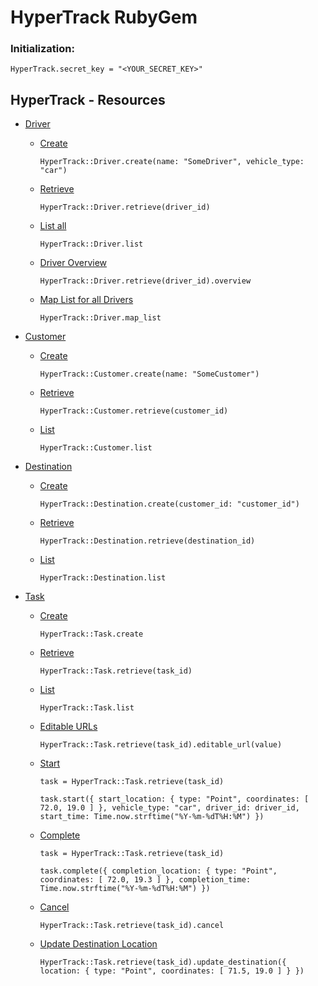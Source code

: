# HyperTrack RubyGem

### Initialization:
`HyperTrack.secret_key = "<YOUR_SECRET_KEY>"`

## HyperTrack - Resources

- [Driver](http://docs.hypertrack.io/v2.0/docs/drivers)
  - [Create](http://docs.hypertrack.io/v2.0/docs/drivers#create-a-driver)

    `HyperTrack::Driver.create(name: "SomeDriver", vehicle_type: "car")`
    
  - [Retrieve](http://docs.hypertrack.io/v2.0/docs/drivers#retrieve-a-driver)

    `HyperTrack::Driver.retrieve(driver_id)`
  
  - [List all](http://docs.hypertrack.io/v2.0/docs/drivers#list-all-drivers)

    `HyperTrack::Driver.list`

  - [Driver Overview](http://docs.hypertrack.io/v2.0/docs/drivers#get-driver-overview)

    `HyperTrack::Driver.retrieve(driver_id).overview`

  - [Map List for all Drivers](http://docs.hypertrack.io/v2.0/docs/drivers#get-map-list-for-all-drivers)

    `HyperTrack::Driver.map_list`

- [Customer](http://docs.hypertrack.io/v2.0/docs/customers)
  - [Create](http://docs.hypertrack.io/v2.0/docs/customers#create-a-customer)

    `HyperTrack::Customer.create(name: "SomeCustomer")`
    
  - [Retrieve](http://docs.hypertrack.io/v2.0/docs/customers#retrieve-a-customer)

    `HyperTrack::Customer.retrieve(customer_id)`
  
  - [List](http://docs.hypertrack.io/v2.0/docs/customers#list-all-customers)

    `HyperTrack::Customer.list`

- [Destination](http://docs.hypertrack.io/v2.0/docs/destinations)
  - [Create](http://docs.hypertrack.io/v2.0/docs/destinations#create-a-destination)

    `HyperTrack::Destination.create(customer_id: "customer_id")`
    
  - [Retrieve](http://docs.hypertrack.io/v2.0/docs/destinations#retrieve-a-destination)

    `HyperTrack::Destination.retrieve(destination_id)`
  
  - [List](http://docs.hypertrack.io/v2.0/docs/destinations#list-all-destinations)

    `HyperTrack::Destination.list`

- [Task](http://docs.hypertrack.io/v2.0/docs/tasks)
  - [Create](http://docs.hypertrack.io/v2.0/docs/tasks#create-a-task)

    `HyperTrack::Task.create`
    
  - [Retrieve](http://docs.hypertrack.io/v2.0/docs/tasks#retrieve-a-task)

    `HyperTrack::Task.retrieve(task_id)`
  
  - [List](http://docs.hypertrack.io/v2.0/docs/tasks#list-all-tasks)

    `HyperTrack::Task.list`

  - [Editable URLs](http://docs.hypertrack.io/docs/tasks#create-editable-urls)

    `HyperTrack::Task.retrieve(task_id).editable_url(value)`

  - [Start](http://docs.hypertrack.io/docs/tasks#start-task)

    `task = HyperTrack::Task.retrieve(task_id)`
    
    `task.start({ start_location: { type: "Point", coordinates: [ 72.0, 19.0 ] }, vehicle_type: "car", driver_id: driver_id, start_time: Time.now.strftime("%Y-%m-%dT%H:%M") })`

  - [Complete](http://docs.hypertrack.io/docs/tasks#complete-task)

    `task = HyperTrack::Task.retrieve(task_id)`
    
    `task.complete({ completion_location: { type: "Point", coordinates: [ 72.0, 19.3 ] }, completion_time: Time.now.strftime("%Y-%m-%dT%H:%M") })`

  - [Cancel](http://docs.hypertrack.io/docs/tasks#cancel-task)

    `HyperTrack::Task.retrieve(task_id).cancel`

  - [Update Destination Location](http://docs.hypertrack.io/docs/tasks#update-destination-location)

    `HyperTrack::Task.retrieve(task_id).update_destination({ location: { type: "Point", coordinates: [ 71.5, 19.0 ] } })`
